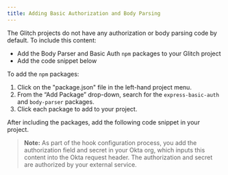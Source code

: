 ```yaml
---
title: Adding Basic Authorization and Body Parsing
---
```


The Glitch projects do not have any authorization or body parsing code by default. To include this content:

* Add the Body Parser and Basic Auth `npm` packages to your Glitch project
* Add the code snippet below

To add the `npm` packages:

1. Click on the "package.json" file in the left-hand project menu.
2. From the “Add Package” drop-down, search for the `express-basic-auth` and `body-parser` packages.
3. Click each package to add to your project.

After including the packages, add the following code snippet in your project.

> **Note:** As part of the hook configuration process, you add the authorization field and secret in your Okta org, which inputs this content into the Okta request header. The authorization and secret are authorized by your external service.

<StackSelector snippet="auth"/>

<NextSectionLink/>
